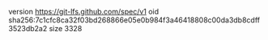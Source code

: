 version https://git-lfs.github.com/spec/v1
oid sha256:7c1cfc8ca32f03bd268866e05e0b984f3a46418808c00da3db8cdff3523db2a2
size 3328
